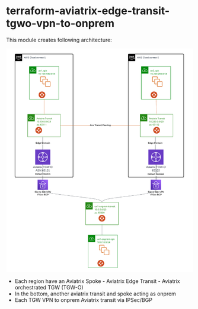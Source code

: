 # terraform-aviatrix-edge-transit-tgwo-vpn-to-onprem
This module creates following architecture:

![architecture](TGW-O.png)


- Each region have an Aviatrix Spoke - Aviatrix Edge Transit - Aviatrix orchestrated TGW (TGW-O)
- In the bottom, another aviatrix transit and spoke acting as onprem
- Each TGW VPN to onprem Aviatrix transit via IPSec/BGP